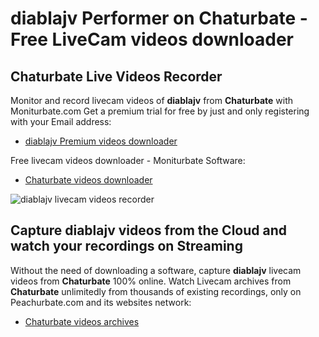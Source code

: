 # diablajv Performer on Chaturbate - Free LiveCam videos downloader

## Chaturbate Live Videos Recorder

Monitor and record livecam videos of **diablajv** from **Chaturbate** with Moniturbate.com
Get a premium trial for free by just and only registering with your Email address:
* [diablajv Premium videos downloader](https://moniturbate.com/request-demo-licence-key.html)

Free livecam videos downloader - Moniturbate Software:
* [Chaturbate videos downloader](https://moniturbate.com/moniturbate-download-software.html)

![diablajv livecam videos recorder](https://peachurnet.com/templates/moniturbate-software.png)


## Capture diablajv videos from the Cloud and watch your recordings on Streaming

Without the need of downloading a software, capture **diablajv** livecam videos from **Chaturbate** 100% online.
Watch Livecam archives from **Chaturbate** unlimitedly from thousands of existing recordings, only on Peachurbate.com and its websites network:
* [Chaturbate videos archives](https://peachurnet.com/)
